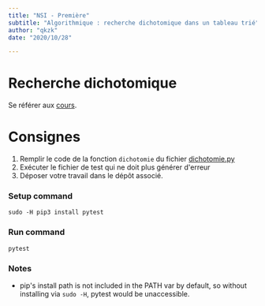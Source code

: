 ```yaml
---
title: "NSI - Première"
subtitle: "Algorithmique : recherche dichotomique dans un tableau trié"
author: "qkzk"
date: "2020/10/28"

---
```


# Recherche dichotomique

Se référer aux [cours](https://qkzk.xyz/docs/nsi/cours_premiere/algorithmique/dichotomie/).

# Consignes

1. Remplir le code de la fonction `dichotomie` du fichier [dichotomie.py](./dichotomie.py)
2. Exécuter le fichier de test qui ne doit plus générer d'erreur
3. Déposer votre travail dans le dépôt associé.


### Setup command
`sudo -H pip3 install pytest`

### Run command
`pytest`

### Notes
- pip's install path is not included in the PATH var by default, so without installing via `sudo -H`, pytest would be unaccessible.




